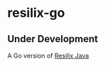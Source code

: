 # resilix-go
## Under Development
A Go version of [Resilix Java](https://github.com/alfian853/resilix)